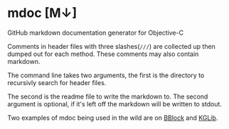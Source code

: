 # mdoc [M↓]

GitHub markdown documentation generator for Objective-C

Comments in header files with three slashes(`///`) are collected up then dumped out for each method. These comments may also contain markdown.

The command line takes two arguments, the first is the directory to recursivly search for header files.

The second is the readme file to write the markdown to. The second argument is optional, if it's left off the markdown will be written to stdout.

Two examples of mdoc being used in the wild are on [BBlock](https://github.com/kgn/BBlock) and [KGLib](https://github.com/kgn/KGLib).